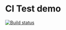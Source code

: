 # CI Test demo

[![Build status](https://ci.appveyor.com/api/projects/status/g1qb56sxdesdqqev?svg=true)](https://ci.appveyor.com/project/Safmaxser/test-ci-2)
